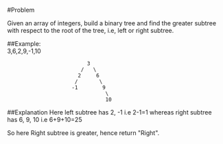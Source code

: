 #Problem

Given an array of integers, build a binary tree and find the greater subtree with respect to the root of the tree, i.e, left or right subtree.

##Example: 	
3,6,2,9,-1,10 
```
						  3
					    /	\
					   2 	 6
					  /		  \
					 -1  	   9
					 			\
					 			10
```

##Explanation
Here left subtree has 2, -1 i.e 2-1=1
whereas right subtree has 6, 9, 10 i.e 6+9+10=25

So here Right subtree is greater, hence return "Right".